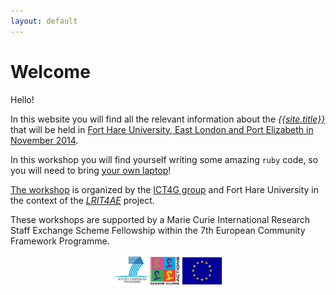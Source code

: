 ```yaml
---
layout: default
---
```


# Welcome

Hello!

In this website you will find all the relevant information about the [*{{site.title}}*](course) that will be held in [Fort Hare University, East London and Port Elizabeth in November 2014](where-and-when).

In this workshop you will find yourself writing some amazing `ruby` code, so you will need to bring [your own laptop](prereq)!

[The workshop](about) is organized by the [ICT4G group](http://ict4g.org) and Fort Hare University in the context of the *[LRIT4AE](http://ict4g.org/home/projects/LRIT4AE.html)* project.

These workshops are supported by a Marie Curie International Research Staff Exchange Scheme Fellowship within the 7th European Community Framework Programme.

<div style="text-align: center">
  <img src="images/fp7-mc-funding.jpg" height="50" />
</div>